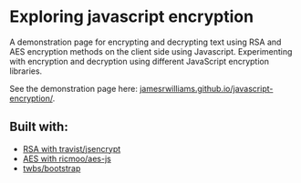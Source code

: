 # Exploring javascript encryption

A demonstration page for encrypting and decrypting text using RSA and AES encryption methods on the client side using Javascript.
Experimenting with encryption and decryption using different JavaScript encryption libraries.

See the demonstration page here: [jamesrwilliams.github.io/javascript-encryption/](https://jamesrwilliams.github.io/javascript-encryption/).

## Built with:

- [RSA with travist/jsencrypt](https://github.com/travist/jsencrypt)
- [AES with ricmoo/aes-js](https://github.com/ricmoo/aes-js)
- [twbs/bootstrap](https://github.com/twbs/bootstrap)
